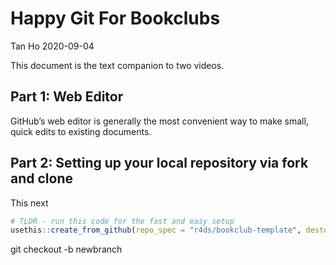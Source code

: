 Happy Git For Bookclubs
================
Tan Ho
2020-09-04

This document is the text companion to two videos.

## Part 1: Web Editor

GitHub’s web editor is generally the most convenient way to make small,
quick edits to existing documents.

## Part 2: Setting up your local repository via fork and clone

This next

``` r
# TLDR - run this code for the fast and easy setup
usethis::create_from_github(repo_spec = "r4ds/bookclub-template", destdir = "GitHub/tan/bookclub-template",fork = TRUE)
```

git checkout -b newbranch
